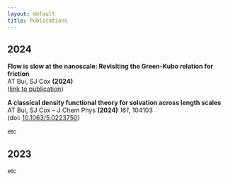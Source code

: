 ```yaml
---
layout: default
title: Publications
---
```


## 2024

<b>Flow is slow at the nanoscale: Revisiting the Green-Kubo relation for friction</b><br>
AT Bui, SJ Cox <b>(2024)</b> <br>
([link to publication](https://arxiv.org/abs/2409.07134v1))
<br>

<b>A classical density functional theory for solvation across length scales</b><br>
AT Bui, SJ Cox – J Chem Phys <b>(2024)</b> <i>161</i>, 104103 <br>
(doi: [10.1063/5.0223750](https://doi.org/10.1063/5.0223750))
<br>

etc

## 2023

etc